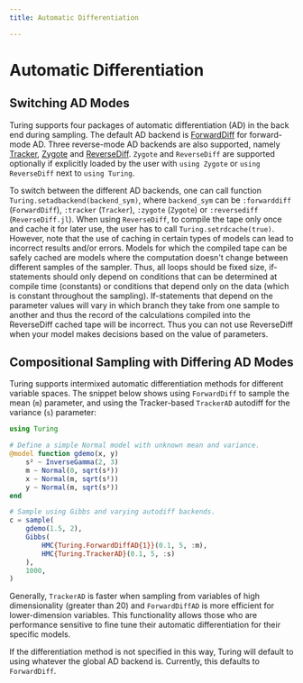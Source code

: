 ```yaml
---
title: Automatic Differentiation

---
```


# Automatic Differentiation

## Switching AD Modes


Turing supports four packages of automatic differentiation (AD) in the back end during sampling. The default AD backend is [ForwardDiff](https://github.com/JuliaDiff/ForwardDiff.jl) for forward-mode AD. Three reverse-mode AD backends are also supported, namely [Tracker](https://github.com/FluxML/Tracker.jl), [Zygote](https://github.com/FluxML/Zygote.jl) and [ReverseDiff](https://github.com/JuliaDiff/ReverseDiff.jl). `Zygote` and `ReverseDiff` are supported optionally if explicitly loaded by the user with `using Zygote` or `using ReverseDiff` next to `using Turing`.

To switch between the different AD backends, one can call function `Turing.setadbackend(backend_sym)`, where `backend_sym` can be `:forwarddiff` (`ForwardDiff`), `:tracker` (`Tracker`), `:zygote` (`Zygote`) or `:reversediff` (`ReverseDiff.jl`). When using `ReverseDiff`, to compile the tape only once and cache it for later use, the user has to call `Turing.setrdcache(true)`. However, note that the use of caching in certain types of models can lead to incorrect results and/or errors. Models for which the compiled tape can be safely cached are models where the computation doesn't change between different samples of the sampler. Thus, all loops should be fixed size, if-statements should only depend on conditions that can be determined at compile time (constants) or conditions that depend only on the data (which is constant throughout the sampling). If-statements that depend on the parameter values will vary in which branch they take from one sample to another and thus the record of the calculations compiled into the ReverseDiff cached tape will be incorrect. Thus you can not use ReverseDiff when your model makes decisions based on the value of parameters.

## Compositional Sampling with Differing AD Modes


Turing supports intermixed automatic differentiation methods for different variable spaces. The snippet below shows using `ForwardDiff` to sample the mean (`m`) parameter, and using the Tracker-based `TrackerAD` autodiff for the variance (`s`) parameter:


```julia
using Turing

# Define a simple Normal model with unknown mean and variance.
@model function gdemo(x, y)
    s² ~ InverseGamma(2, 3)
    m ~ Normal(0, sqrt(s²))
    x ~ Normal(m, sqrt(s²))
    y ~ Normal(m, sqrt(s²))
end

# Sample using Gibbs and varying autodiff backends.
c = sample(
	gdemo(1.5, 2),
  	Gibbs(
    	HMC{Turing.ForwardDiffAD{1}}(0.1, 5, :m),
        HMC{Turing.TrackerAD}(0.1, 5, :s)
    ),
    1000,
)
```


Generally, `TrackerAD` is faster when sampling from variables of high dimensionality (greater than 20) and `ForwardDiffAD` is more efficient for lower-dimension variables. This functionality allows those who are performance sensitive to fine tune their automatic differentiation for their specific models.


If the differentiation method is not specified in this way, Turing will default to using whatever the global AD backend is. Currently, this defaults to `ForwardDiff`.
